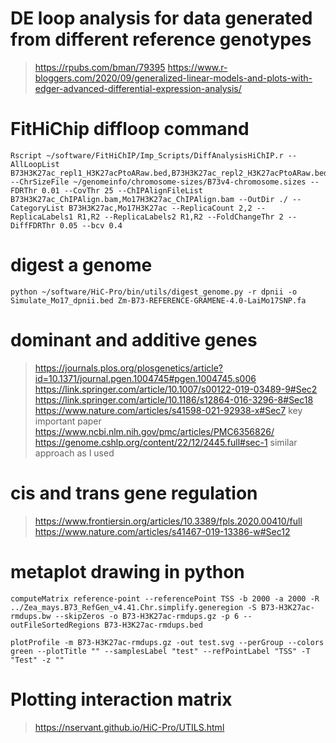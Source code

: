 # DE loop analysis for data generated from different reference genotypes
> https://rpubs.com/bman/79395
> https://www.r-bloggers.com/2020/09/generalized-linear-models-and-plots-with-edger-advanced-differential-expression-analysis/

# FitHiChip diffloop command
```
Rscript ~/software/FitHiChIP/Imp_Scripts/DiffAnalysisHiChIP.r --AllLoopList B73H3K27ac_repl1_H3K27acPtoARaw.bed,B73H3K27ac_repl2_H3K27acPtoARaw.bed,Mo17H3K27ac_repl1_H3K27acPtoARaw.bed,Mo17H3K27ac_repl2_H3K27acPtoARaw.bed --ChrSizeFile ~/genomeinfo/chromosome-sizes/B73v4-chromosome.sizes --FDRThr 0.01 --CovThr 25 --ChIPAlignFileList B73H3K27ac_ChIPAlign.bam,Mo17H3K27ac_ChIPAlign.bam --OutDir ./ --CategoryList B73H3K27ac,Mo17H3K27ac --ReplicaCount 2,2 --ReplicaLabels1 R1,R2 --ReplicaLabels2 R1,R2 --FoldChangeThr 2 --DiffFDRThr 0.05 --bcv 0.4
```
# digest a genome
```
python ~/software/HiC-Pro/bin/utils/digest_genome.py -r dpnii -o Simulate_Mo17_dpnii.bed Zm-B73-REFERENCE-GRAMENE-4.0-LaiMo17SNP.fa
```

# dominant and additive genes
>https://journals.plos.org/plosgenetics/article?id=10.1371/journal.pgen.1004745#pgen.1004745.s006
>https://link.springer.com/article/10.1007/s00122-019-03489-9#Sec2
>https://link.springer.com/article/10.1186/s12864-016-3296-8#Sec18
>https://www.nature.com/articles/s41598-021-92938-x#Sec7
> key important paper https://www.ncbi.nlm.nih.gov/pmc/articles/PMC6356826/
> https://genome.cshlp.org/content/22/12/2445.full#sec-1 similar approach as I used 

# cis and trans gene regulation
>https://www.frontiersin.org/articles/10.3389/fpls.2020.00410/full
>https://www.nature.com/articles/s41467-019-13386-w#Sec12

# metaplot drawing in python
```
computeMatrix reference-point --referencePoint TSS -b 2000 -a 2000 -R ../Zea_mays.B73_RefGen_v4.41.Chr.simplify.generegion -S B73-H3K27ac-rmdups.bw --skipZeros -o B73-H3K27ac-rmdups.gz -p 6 --outFileSortedRegions B73-H3K27ac-rmdups.bed

plotProfile -m B73-H3K27ac-rmdups.gz -out test.svg --perGroup --colors green --plotTitle "" --samplesLabel "test" --refPointLabel "TSS" -T "Test" -z ""
```

# Plotting interaction matrix
> https://nservant.github.io/HiC-Pro/UTILS.html